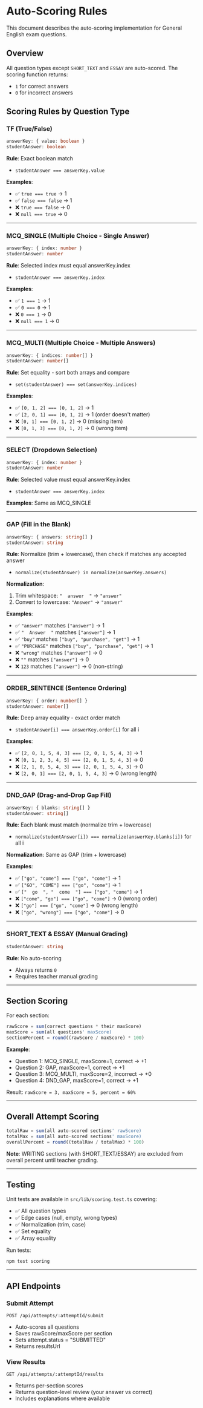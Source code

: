# Auto-Scoring Rules

This document describes the auto-scoring implementation for General English exam questions.

## Overview

All question types except `SHORT_TEXT` and `ESSAY` are auto-scored. The scoring function returns:
- `1` for correct answers
- `0` for incorrect answers

## Scoring Rules by Question Type

### TF (True/False)
```typescript
answerKey: { value: boolean }
studentAnswer: boolean
```
**Rule**: Exact boolean match
- `studentAnswer === answerKey.value`

**Examples**:
- ✅ `true === true` → 1
- ✅ `false === false` → 1
- ❌ `true === false` → 0
- ❌ `null === true` → 0

---

### MCQ_SINGLE (Multiple Choice - Single Answer)
```typescript
answerKey: { index: number }
studentAnswer: number
```
**Rule**: Selected index must equal answerKey.index
- `studentAnswer === answerKey.index`

**Examples**:
- ✅ `1 === 1` → 1
- ✅ `0 === 0` → 1
- ❌ `0 === 1` → 0
- ❌ `null === 1` → 0

---

### MCQ_MULTI (Multiple Choice - Multiple Answers)
```typescript
answerKey: { indices: number[] }
studentAnswer: number[]
```
**Rule**: Set equality - sort both arrays and compare
- `set(studentAnswer) === set(answerKey.indices)`

**Examples**:
- ✅ `[0, 1, 2] === [0, 1, 2]` → 1
- ✅ `[2, 0, 1] === [0, 1, 2]` → 1 (order doesn't matter)
- ❌ `[0, 1] === [0, 1, 2]` → 0 (missing item)
- ❌ `[0, 1, 3] === [0, 1, 2]` → 0 (wrong item)

---

### SELECT (Dropdown Selection)
```typescript
answerKey: { index: number }
studentAnswer: number
```
**Rule**: Selected value must equal answerKey.index
- `studentAnswer === answerKey.index`

**Examples**: Same as MCQ_SINGLE

---

### GAP (Fill in the Blank)
```typescript
answerKey: { answers: string[] }
studentAnswer: string
```
**Rule**: Normalize (trim + lowercase), then check if matches any accepted answer
- `normalize(studentAnswer) in normalize(answerKey.answers)`

**Normalization**:
1. Trim whitespace: `"  answer  "` → `"answer"`
2. Convert to lowercase: `"Answer"` → `"answer"`

**Examples**:
- ✅ `"answer"` matches `["answer"]` → 1
- ✅ `"  Answer  "` matches `["answer"]` → 1
- ✅ `"buy"` matches `["buy", "purchase", "get"]` → 1
- ✅ `"PURCHASE"` matches `["buy", "purchase", "get"]` → 1
- ❌ `"wrong"` matches `["answer"]` → 0
- ❌ `""` matches `["answer"]` → 0
- ❌ `123` matches `["answer"]` → 0 (non-string)

---

### ORDER_SENTENCE (Sentence Ordering)
```typescript
answerKey: { order: number[] }
studentAnswer: number[]
```
**Rule**: Deep array equality - exact order match
- `studentAnswer[i] === answerKey.order[i]` for all i

**Examples**:
- ✅ `[2, 0, 1, 5, 4, 3] === [2, 0, 1, 5, 4, 3]` → 1
- ❌ `[0, 1, 2, 3, 4, 5] === [2, 0, 1, 5, 4, 3]` → 0
- ❌ `[2, 1, 0, 5, 4, 3] === [2, 0, 1, 5, 4, 3]` → 0
- ❌ `[2, 0, 1] === [2, 0, 1, 5, 4, 3]` → 0 (wrong length)

---

### DND_GAP (Drag-and-Drop Gap Fill)
```typescript
answerKey: { blanks: string[] }
studentAnswer: string[]
```
**Rule**: Each blank must match (normalize trim + lowercase)
- `normalize(studentAnswer[i]) === normalize(answerKey.blanks[i])` for all i

**Normalization**: Same as GAP (trim + lowercase)

**Examples**:
- ✅ `["go", "come"] === ["go", "come"]` → 1
- ✅ `["GO", "COME"] === ["go", "come"]` → 1
- ✅ `["  go  ", "  come  "] === ["go", "come"]` → 1
- ❌ `["come", "go"] === ["go", "come"]` → 0 (wrong order)
- ❌ `["go"] === ["go", "come"]` → 0 (wrong length)
- ❌ `["go", "wrong"] === ["go", "come"]` → 0

---

### SHORT_TEXT & ESSAY (Manual Grading)
```typescript
studentAnswer: string
```
**Rule**: No auto-scoring
- Always returns `0`
- Requires teacher manual grading

---

## Section Scoring

For each section:
```typescript
rawScore = sum(correct questions * their maxScore)
maxScore = sum(all questions' maxScore)
sectionPercent = round((rawScore / maxScore) * 100)
```

**Example**:
- Question 1: MCQ_SINGLE, maxScore=1, correct → +1
- Question 2: GAP, maxScore=1, correct → +1
- Question 3: MCQ_MULTI, maxScore=2, incorrect → +0
- Question 4: DND_GAP, maxScore=1, correct → +1

Result: `rawScore = 3, maxScore = 5, percent = 60%`

---

## Overall Attempt Scoring

```typescript
totalRaw = sum(all auto-scored sections' rawScore)
totalMax = sum(all auto-scored sections' maxScore)
overallPercent = round((totalRaw / totalMax) * 100)
```

**Note**: WRITING sections (with SHORT_TEXT/ESSAY) are excluded from overall percent until teacher grading.

---

## Testing

Unit tests are available in `src/lib/scoring.test.ts` covering:
- ✅ All question types
- ✅ Edge cases (null, empty, wrong types)
- ✅ Normalization (trim, case)
- ✅ Set equality
- ✅ Array equality

Run tests:
```bash
npm test scoring
```

---

## API Endpoints

### Submit Attempt
```
POST /api/attempts/:attemptId/submit
```
- Auto-scores all questions
- Saves rawScore/maxScore per section
- Sets attempt.status = "SUBMITTED"
- Returns resultsUrl

### View Results
```
GET /api/attempts/:attemptId/results
```
- Returns per-section scores
- Returns question-level review (your answer vs correct)
- Includes explanations where available

